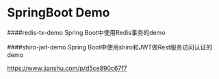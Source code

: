 # SpringBoot Demo

####redis-tx-demo
Spring Boot中使用Redis事务的demo

####shiro-jwt-demo
Spring Boot中使用shiro和JWT做Rest服务访问认证的demo


https://www.jianshu.com/p/d5ce890c67f7
